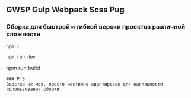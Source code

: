 ## GWSP Gulp Webpack Scss Pug
### Сборка для быстрой и гибкой верски проектов различной сложности
```
npm i
```
```
npm run dev
```
npm run build
```
### P.S
Верстка не моя, просто частично адаптировал для наглядности использования сборки.
